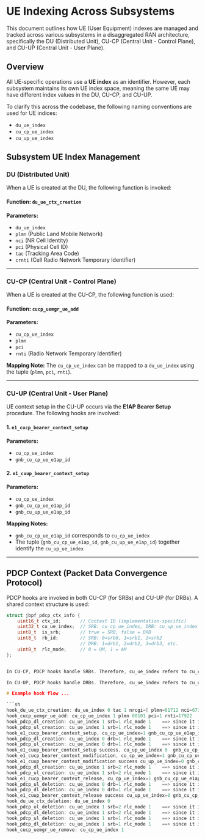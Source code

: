 # UE Indexing Across Subsystems

This document outlines how UE (User Equipment) indexes are managed and tracked across various subsystems in a disaggregated RAN architecture, specifically the DU (Distributed Unit), CU-CP (Central Unit - Control Plane), and CU-UP (Central Unit - User Plane).

## Overview

All UE-specific operations use a **UE index** as an identifier. However, each subsystem maintains its own UE index space, meaning the same UE may have different index values in the DU, CU-CP, and CU-UP.

To clarify this across the codebase, the following naming conventions are used for UE indices:

- `du_ue_index`
- `cu_cp_ue_index`
- `cu_up_ue_index`

## Subsystem UE Index Management

### DU (Distributed Unit)

When a UE is created at the DU, the following function is invoked:

#### Function: `du_ue_ctx_creation`

**Parameters:**

- `du_ue_index`
- `plmn` (Public Land Mobile Network)
- `nci` (NR Cell Identity)
- `pci` (Physical Cell ID)
- `tac` (Tracking Area Code)
- `crnti` (Cell Radio Network Temporary Identifier)

---

### CU-CP (Central Unit - Control Plane)

When a UE is created at the CU-CP, the following function is used:

#### Function: `cucp_uemgr_ue_add`

**Parameters:**

- `cu_cp_ue_index`
- `plmn`
- `pci`
- `rnti` (Radio Network Temporary Identifier)

**Mapping Note:**
The `cu_cp_ue_index` can be mapped to a `du_ue_index` using the tuple (`plmn`, `pci`, `rnti`).

---

### CU-UP (Central Unit - User Plane)

UE context setup in the CU-UP occurs via the **E1AP Bearer Setup** procedure. The following hooks are involved:

#### 1. `e1_cucp_bearer_context_setup`

**Parameters:**

- `cu_cp_ue_index`
- `gnb_cu_cp_ue_e1ap_id`

#### 2. `e1_cuup_bearer_context_setup`

**Parameters:**

- `cu_cp_ue_index`
- `gnb_cu_cp_ue_e1ap_id`
- `gnb_cu_up_ue_e1ap_id`

**Mapping Notes:**

- `gnb_cu_cp_ue_e1ap_id` corresponds to `cu_cp_ue_index`
- The tuple (`gnb_cu_cp_ue_e1ap_id`, `gnb_cu_up_ue_e1ap_id`) together identify the `cu_up_ue_index`

---

## PDCP Context (Packet Data Convergence Protocol)

PDCP hooks are invoked in both CU-CP (for SRBs) and CU-UP (for DRBs). A shared context structure is used:

```c
struct jbpf_pdcp_ctx_info {
    uint16_t ctx_id;       // Context ID (implementation-specific)
    uint32_t cu_ue_index;  // SRB: cu_cp_ue_index, DRB: cu_up_ue_index
    uint8_t  is_srb;       // true = SRB, false = DRB
    uint8_t  rb_id;        // SRB: 0=srb0, 1=srb1, 2=srb2
                           // DRB: 1=drb1, 2=drb2, 3=drb3, etc.
    uint8_t  rlc_mode;     // 0 = UM, 1 = AM
};


In CU-CP, PDCP hooks handle SRBs. Therefore, cu_ue_index refers to cu_cp_ue_index.

In CU-UP, PDCP hooks handle DRBs. Therefore, cu_ue_index refers to cu_up_ue_index.

# Example hook flow ...

```sh
hook_du_ue_ctx_creation: du_ue_index 0 tac 1 nrcgi=[ plmn=61712 nci=6733824 ] pci 1 tc_rnti 17922
hook_cucp_uemgr_ue_add: cu_cp_ue_index 1 plmn 00101 pci=1 rnti=17922
hook_pdcp_dl_creation: cu_ue_index 1 srb=1 rlc_mode 1    ==> since it is SRB, cu_ue_index represents cu_cp_ue_index
hook_pdcp_ul_creation: cu_ue_index 1 srb=1 rlc_mode 1    ==> since it is SRB, cu_ue_index represents cu_cp_ue_index
hook_e1_cucp_bearer_context_setup, cu_cp_ue_index=1 gnb_cu_cp_ue_e1ap_id=1
hook_pdcp_dl_creation: cu_ue_index 0 drb=1 rlc_mode 1    ==> since it is DRB, cu_ue_index represents cu_up_ue_index
hook_pdcp_ul_creation: cu_ue_index 0 drb=1 rlc_mode 1    ==> since it is DRB, cu_ue_index represents cu_up_ue_index
hook_e1_cuup_bearer_context_setup success, cu_up_ue_index 0  gnb_cu_cp_ue_e1ap_id=1 gnb_cu_up_ue_e1ap_id=1
hook_e1_cucp_bearer_context_modification, cu_cp_ue_index=1 gnb_cu_cp_ue_e1ap_id=1 gnb_cu_up_ue_e1ap_id=1
hook_e1_cuup_bearer_context_modification success cu_up_ue_index=0 gnb_cu_cp_ue_e1ap_id=1 gnb_cu_up_ue_e1ap_id=1
hook_pdcp_dl_creation: cu_ue_index 1 srb=2 rlc_mode 1    ==> since it is SRB, cu_ue_index represents cu_cp_ue_index
hook_pdcp_ul_creation: cu_ue_index 1 srb=2 rlc_mode 1    ==> since it is SRB, cu_ue_index represents cu_cp_ue_index
hook_e1_cucp_bearer_context_release, cu_cp_ue_index=1 gnb_cu_cp_ue_e1ap_id=1 gnb_cu_up_ue_e1ap_id=1
hook_pdcp_ul_deletion: cu_ue_index 0 drb=1 rlc_mode 1    ==> since it is DRB, cu_ue_index represents cu_up_ue_index
hook_pdcp_dl_deletion: cu_ue_index 0 drb=1 rlc_mode 1    ==> since it is DRB, cu_ue_index represents cu_up_ue_index
hook_e1_cuup_bearer_context_release success cu_up_ue_index=0 gnb_cu_cp_ue_e1ap_id=1 gnb_cu_up_ue_e1ap_id=1
hook_du_ue_ctx_deletion: du_ue_index 0
hook_pdcp_ul_deletion: cu_ue_index 1 srb=2 rlc_mode 1    ==> since it is SRB, cu_ue_index represents cu_cp_ue_index
hook_pdcp_dl_deletion: cu_ue_index 1 srb=2 rlc_mode 1    ==> since it is SRB, cu_ue_index represents cu_cp_ue_index
hook_pdcp_ul_deletion: cu_ue_index 1 srb=1 rlc_mode 1    ==> since it is SRB, cu_ue_index represents cu_cp_ue_index
hook_pdcp_dl_deletion: cu_ue_index 1 srb=1 rlc_mode 1    ==> since it is SRB, cu_ue_index represents cu_cp_ue_index
hook_cucp_uemgr_ue_remove: cu_cp_ue_index 1
```
